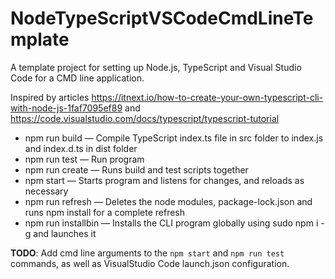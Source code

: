 # NodeTypeScriptVSCodeCmdLineTemplate
A template project for setting up Node.js, TypeScript and Visual Studio Code for a CMD line application.

Inspired by articles <https://itnext.io/how-to-create-your-own-typescript-cli-with-node-js-1faf7095ef89> and <https://code.visualstudio.com/docs/typescript/typescript-tutorial>


- npm run build — Compile TypeScript index.ts file in src folder to index.js and index.d.ts in dist folder
- npm run test — Run program
- npm run create — Runs build and test scripts together
- npm start — Starts program and listens for changes, and reloads as necessary
- npm run refresh — Deletes the node modules, package-lock.json and runs npm install for a complete refresh
- npm run installbin — Installs the CLI program globally using sudo npm i -g and launches it

<b>TODO</b>: Add cmd line arguments to the <code>npm start</code> and <code>npm run test</code> commands, as well as VisualStudio Code launch.json configuration.
